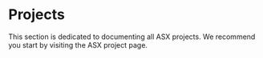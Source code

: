 # Projects

This section is dedicated to documenting all ASX projects.
We recommend you start by visiting the ASX project page.